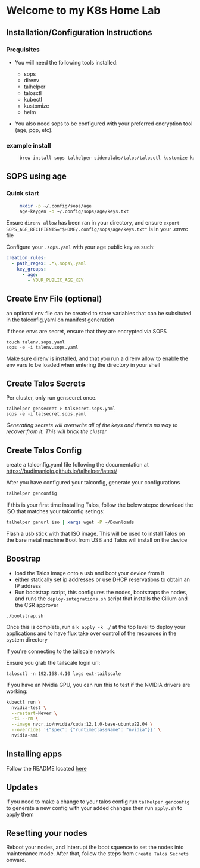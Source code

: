 # Welcome to my K8s Home Lab

## Installation/Configuration Instructions
### Prequisites

* You will need the following tools installed:
  - sops
  - direnv
  - talhelper
  - talosctl
  - kubectl
  - kustomize
  - helm

* You also need sops to be configured with your preferred encryption tool (age, pgp, etc).
### example install
```sh
     brew install sops talhelper siderolabs/talos/talosctl kustomize kubectl helm
```

## SOPS using age
### Quick start
```sh
     mkdir -p ~/.config/sops/age
     age-keygen -o ~/.config/sops/age/keys.txt
```

Ensure `direnv allow` has been ran in your directory, and ensure `export SOPS_AGE_RECIPIENTS="$HOME/.config/sops/age/keys.txt"` is in your .envrc file

Configure your `.sops.yaml` with your age public key as such:

```yaml
creation_rules:
  - path_regex: .*\.sops\.yaml
    key_groups:
      - age:
        - YOUR_PUBLIC_AGE_KEY
```

## Create Env File (optional)
an optional env file can be created to store variables that can be subsituted in
the talconfig.yaml on manifest generation

If these envs are secret, ensure that they are encrypted via SOPS

```
touch talenv.sops.yaml
sops -e -i talenv.sops.yaml
```

Make sure direnv is installed, and that you run a direnv allow to enable the env vars to be loaded when entering the directory in your shell

## Create Talos Secrets

Per cluster, only run gensecret once.

```
talhelper gensecret > talsecret.sops.yaml
sops -e -i talsecret.sops.yaml
```

*Generating secrets will overwrite all of the keys and there's no way to recover from it. This will brick the cluster*

## Create Talos Config
create a talconfig.yaml file following the documentation at https://budimanjojo.github.io/talhelper/latest/

After you have configured your talconfig, generate your configurations

```sh
talhelper genconfig
```

If this is your first time installing Talos, follow the below steps:
download the ISO that matches your talconfig setings:
```sh
talhelper genurl iso | xargs wget -P ~/Downloads
```

Flash a usb stick with that ISO image. This will be used to install Talos on the bare metal machine
Boot from USB and Talos will install on the device

## Boostrap
* load the Talos image onto a usb and boot your device from it
* either statically set ip addresses or use DHCP reservations to obtain
  an IP address
* Run bootstrap script, this configures the nodes, bootstraps the nodes, and runs the `deploy-integrations.sh` script that installs the Cilium and the CSR approver
```
./bootstrap.sh
```

Once this is complete, run a `k apply -k ./` at the top level to deploy your applications and to have flux take over control of the resources in the system directory

If you're connecting to the tailscale network:

Ensure you grab the tailscale login url:
```
talosctl -n 192.168.4.10 logs ext-tailscale
```

If you have an Nvidia GPU, you can run this to test if the NVIDIA drivers are working:
```sh
kubectl run \
  nvidia-test \
  --restart=Never \
  -ti --rm \
  --image nvcr.io/nvidia/cuda:12.1.0-base-ubuntu22.04 \
  --overrides '{"spec": {"runtimeClassName": "nvidia"}}' \
  nvidia-smi
```

## Installing apps

Follow the README located [here](./k8s/bootstrap/README.md)

## Updates

if you need to make a change to your talos config run `talhelper genconfig` to generate a
new config with your added changes then run `apply.sh` to apply them

## Resetting your nodes

Reboot your nodes, and interrupt the boot squence to set the nodes into maintenance mode. After that, follow the steps from `Create Talos Secrets` onward.
